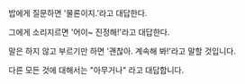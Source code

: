 밥에게 질문하면 '물론이지.'라고 대답한다.

그에게 소리지르면 '어이~ 진정해!'라고 대답한다.

말은 하지 않고 부르기만 하면 '괜찮아. 계속해 봐!'라고 말할 것입니다.

다른 모든 것에 대해서는 "아무거나" 라고 대답합니다.
